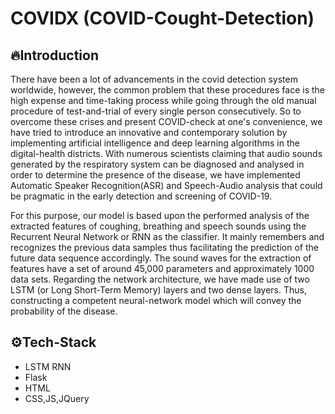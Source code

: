 # COVIDX (COVID-Cought-Detection)

## 🔥Introduction

There have been a lot of advancements in the covid detection system worldwide, however, the common problem that these procedures face is the high expense and time-taking process while going through the old manual procedure of test-and-trial of every single person consecutively. 
So to overcome these crises and present COVID-check at one's convenience, we have tried to introduce an innovative and contemporary solution by implementing artificial intelligence and deep learning algorithms in the digital-health districts. With numerous scientists claiming that audio sounds generated by the respiratory system can be diagnosed and analysed in order to determine the presence of the disease, we have implemented Automatic Speaker Recognition(ASR) and Speech-Audio analysis that could be pragmatic in the early detection and screening of COVID-19.

For this purpose, our model is based upon the performed analysis of the extracted features of coughing, breathing and speech sounds using the Recurrent Neural Network or RNN as the classifier. It mainly remembers and recognizes the previous data samples thus facilitating the prediction of the future data sequence accordingly. The sound waves for the extraction of features have a set of around 45,000 parameters and approximately 1000 data sets. Regarding the network architecture, we have made use of two LSTM (or Long Short-Term Memory) layers and two dense layers. Thus, constructing a competent neural-network model which will convey the probability of the disease. 

## ⚙️Tech-Stack
 - LSTM RNN
 - Flask
 - HTML
 - CSS,JS,JQuery

